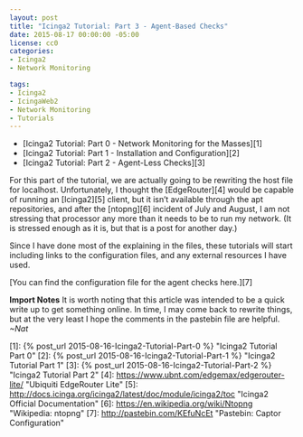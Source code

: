 ```yaml
---
layout: post
title: "Icinga2 Tutorial: Part 3 - Agent-Based Checks"
date: 2015-08-17 00:00:00 -05:00
license: cc0
categories:
- Icinga2
- Network Monitoring

tags:
- Icinga2
- IcingaWeb2
- Network Monitoring
- Tutorials
---
```

* [Icinga2 Tutorial: Part 0 - Network Monitoring for the Masses][1]
* [Icinga2 Tutorial: Part 1 - Installation and Configuration][2]
* [Icinga2 Tutorial: Part 2 - Agent-Less Checks][3]

For this part of the tutorial, we are actually going to be rewriting the host
file for localhost. Unfortunately, I thought the [EdgeRouter][4] would be
capable of running an [Icinga2][5] client, but it isn’t available through the
apt repositories, and after the [ntopng][6] incident of July and August, I am
not stressing that processor any more than it needs to be to run my network.
(It is stressed enough as it is, but that is a post for another day.)

Since I have done most of the explaining in the files, these tutorials will
start including links to the configuration files, and any external resources
I have used.

[You can find the configuration file for the agent checks here.][7]

**Import Notes**
It is worth noting that this article was intended to be a quick write up to
get something online. In time, I may come back to rewrite things, but at the
very least I hope the comments in the pastebin file are helpful.
*~Nat*

[1]: {% post_url 2015-08-16-Icinga2-Tutorial-Part-0 %} "Icinga2 Tutorial Part 0"
[2]: {% post_url 2015-08-16-Icinga2-Tutorial-Part-1 %} "Icinga2 Tutorial Part 1"
[3]: {% post_url 2015-08-16-Icinga2-Tutorial-Part-2 %} "Icinga2 Tutorial Part 2"
[4]: https://www.ubnt.com/edgemax/edgerouter-lite/ "Ubiquiti EdgeRouter Lite"
[5]: http://docs.icinga.org/icinga2/latest/doc/module/icinga2/toc "Icinga2 Official Documentation"
[6]: https://en.wikipedia.org/wiki/Ntopng "Wikipedia: ntopng"
[7]: http://pastebin.com/KEfuNcEt "Pastebin: Captor Configuration"
